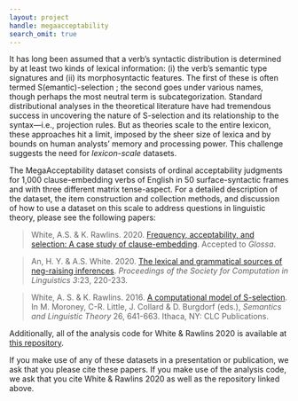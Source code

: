 ```yaml
---
layout: project
handle: megaacceptability
search_omit: true
---
```


It has long been assumed that a verb’s syntactic distribution is determined by
at least two kinds of lexical information: (i) the verb’s semantic type
signatures and (ii) its morphosyntactic features. The first of these is often
termed S(emantic)-selection ; the second goes under various names, though
perhaps the most neutral term is subcategorization. Standard distributional
analyses in the theoretical literature have had tremendous success in uncovering
the nature of S-selection and its relationship to the syntax—i.e., projection
rules. But as theories scale to the entire lexicon, these approaches hit a
limit, imposed by the sheer size of lexica and by bounds on human analysts’
memory and processing power. This challenge suggests the need for
*lexicon-scale* datasets.

The MegaAcceptability dataset consists of ordinal acceptability judgments for
1,000 clause-embedding verbs of English in 50 surface-syntactic frames and with
three different matrix tense-aspect. For a detailed description of the dataset,
the item construction and collection methods, and discussion of how to use a
dataset on this scale to address questions in linguistic theory, please see the
following papers:

> White, A.S. & K. Rawlins. 2020. [Frequency, acceptability, and selection: A case study of clause-embedding](https://ling.auf.net/lingbuzz/004596/current.pdf). Accepted to _Glossa_.

> An, H. Y. & A.S. White. 2020. [The lexical and grammatical sources of neg-raising inferences](https://scholarworks.umass.edu/cgi/viewcontent.cgi?article=1138&context=scil). _Proceedings of the Society for Computation in Linguistics 3_:23, 220-233.

> White, A. S. & K. Rawlins. 2016. [A computational model of S-selection](http://aswhite.net/papers/white_computational_2016_salt.pdf). In M. Moroney, C-R. Little, J. Collard & D. Burgdorf (eds.), *Semantics and Linguistic Theory* 26, 641-663. Ithaca, NY: CLC Publications.

Additionally, all of the analysis code for White & Rawlins 2020 is available at 
[this repository](https://github.com/MegaAttitude/frequency-acceptability-selection).

If you make use of any of these datasets in a presentation or publication, we ask that
you please cite these papers. If you make use of the analysis code, we ask that you cite 
White & Rawlins 2020 as well as the repository linked above.
